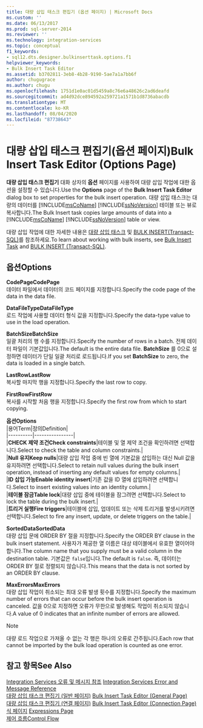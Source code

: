 ```yaml
---
title: 대량 삽입 태스크 편집기 (옵션 페이지) | Microsoft Docs
ms.custom: ''
ms.date: 06/13/2017
ms.prod: sql-server-2014
ms.reviewer: ''
ms.technology: integration-services
ms.topic: conceptual
f1_keywords:
- sql12.dts.designer.bulkinserttask.options.f1
helpviewer_keywords:
- Bulk Insert Task Editor
ms.assetid: b3702811-3eb8-4b28-9190-5ae7a1a7bb6f
author: chugugrace
ms.author: chugu
ms.openlocfilehash: 1751d1e0ac01d5459a8c76e6a48626c2ad6deafd
ms.sourcegitcommit: ad4d92dce894592a259721a1571b1d8736abacdb
ms.translationtype: MT
ms.contentlocale: ko-KR
ms.lasthandoff: 08/04/2020
ms.locfileid: "87738643"
---
```

# <a name="bulk-insert-task-editor-options-page"></a><span data-ttu-id="da508-102">대량 삽입 태스크 편집기(옵션 페이지)</span><span class="sxs-lookup"><span data-stu-id="da508-102">Bulk Insert Task Editor (Options Page)</span></span>
  <span data-ttu-id="da508-103">**대량 삽입 태스크 편집기** 대화 상자의 **옵션** 페이지를 사용하여 대량 삽입 작업에 대한 옵션을 설정할 수 있습니다.</span><span class="sxs-lookup"><span data-stu-id="da508-103">Use the **Options** page of the **Bulk Insert Task Editor** dialog box to set properties for the bulk insert operation.</span></span> <span data-ttu-id="da508-104">대량 삽입 태스크는 대량의 데이터를 [!INCLUDE[msCoName](../includes/msconame-md.md)] [!INCLUDE[ssNoVersion](../includes/ssnoversion-md.md)] 테이블 또는 뷰로 복사합니다.</span><span class="sxs-lookup"><span data-stu-id="da508-104">The Bulk Insert task copies large amounts of data into a [!INCLUDE[msCoName](../includes/msconame-md.md)] [!INCLUDE[ssNoVersion](../includes/ssnoversion-md.md)] table or view.</span></span>  
  
 <span data-ttu-id="da508-105">대량 삽입 작업에 대한 자세한 내용은 [대량 삽입 태스크](control-flow/bulk-insert-task.md) 및 [BULK INSERT&#40;Transact-SQL&#41;](/sql/t-sql/statements/bulk-insert-transact-sql)를 참조하세요.</span><span class="sxs-lookup"><span data-stu-id="da508-105">To learn about working with bulk inserts, see [Bulk Insert Task](control-flow/bulk-insert-task.md) and [BULK INSERT &#40;Transact-SQL&#41;](/sql/t-sql/statements/bulk-insert-transact-sql).</span></span>  
  
## <a name="options"></a><span data-ttu-id="da508-106">옵션</span><span class="sxs-lookup"><span data-stu-id="da508-106">Options</span></span>  
 <span data-ttu-id="da508-107">**CodePage**</span><span class="sxs-lookup"><span data-stu-id="da508-107">**CodePage**</span></span>  
 <span data-ttu-id="da508-108">데이터 파일에서 데이터의 코드 페이지를 지정합니다.</span><span class="sxs-lookup"><span data-stu-id="da508-108">Specify the code page of the data in the data file.</span></span>  
  
 <span data-ttu-id="da508-109">**DataFileType**</span><span class="sxs-lookup"><span data-stu-id="da508-109">**DataFileType**</span></span>  
 <span data-ttu-id="da508-110">로드 작업에 사용할 데이터 형식 값을 지정합니다.</span><span class="sxs-lookup"><span data-stu-id="da508-110">Specify the data-type value to use in the load operation.</span></span>  
  
 <span data-ttu-id="da508-111">**BatchSize**</span><span class="sxs-lookup"><span data-stu-id="da508-111">**BatchSize**</span></span>  
 <span data-ttu-id="da508-112">일괄 처리의 행 수를 지정합니다.</span><span class="sxs-lookup"><span data-stu-id="da508-112">Specify the number of rows in a batch.</span></span> <span data-ttu-id="da508-113">전체 데이터 파일이 기본값입니다.</span><span class="sxs-lookup"><span data-stu-id="da508-113">The default is the entire data file.</span></span> <span data-ttu-id="da508-114">**BatchSize** 를 0으로 설정하면 데이터가 단일 일괄 처리로 로드됩니다.</span><span class="sxs-lookup"><span data-stu-id="da508-114">If you set **BatchSize** to zero, the data is loaded in a single batch.</span></span>  
  
 <span data-ttu-id="da508-115">**LastRow**</span><span class="sxs-lookup"><span data-stu-id="da508-115">**LastRow**</span></span>  
 <span data-ttu-id="da508-116">복사할 마지막 행을 지정합니다.</span><span class="sxs-lookup"><span data-stu-id="da508-116">Specify the last row to copy.</span></span>  
  
 <span data-ttu-id="da508-117">**FirstRow**</span><span class="sxs-lookup"><span data-stu-id="da508-117">**FirstRow**</span></span>  
 <span data-ttu-id="da508-118">복사를 시작할 처음 행을 지정합니다.</span><span class="sxs-lookup"><span data-stu-id="da508-118">Specify the first row from which to start copying.</span></span>  
  
 <span data-ttu-id="da508-119">**옵션**</span><span class="sxs-lookup"><span data-stu-id="da508-119">**Options**</span></span>  
 |<span data-ttu-id="da508-120">용어</span><span class="sxs-lookup"><span data-stu-id="da508-120">Term</span></span>|<span data-ttu-id="da508-121">정의</span><span class="sxs-lookup"><span data-stu-id="da508-121">Definition</span></span>|  
|----------|----------------|  
|<span data-ttu-id="da508-122">**CHECK 제약 조건**</span><span class="sxs-lookup"><span data-stu-id="da508-122">**Check constraints**</span></span>|<span data-ttu-id="da508-123">테이블 및 열 제약 조건을 확인하려면 선택합니다.</span><span class="sxs-lookup"><span data-stu-id="da508-123">Select to check the table and column constraints.</span></span>|  
|<span data-ttu-id="da508-124">**Null 유지**</span><span class="sxs-lookup"><span data-stu-id="da508-124">**Keep nulls**</span></span>|<span data-ttu-id="da508-125">대량 삽입 작업 중에 빈 열에 기본값을 삽입하는 대신 Null 값을 유지하려면 선택합니다.</span><span class="sxs-lookup"><span data-stu-id="da508-125">Select to retain null values during the bulk insert operation, instead of inserting any default values for empty columns.</span></span>|  
|<span data-ttu-id="da508-126">**ID 삽입 가능**</span><span class="sxs-lookup"><span data-stu-id="da508-126">**Enable identity insert**</span></span>|<span data-ttu-id="da508-127">기존 값을 ID 열에 삽입하려면 선택합니다.</span><span class="sxs-lookup"><span data-stu-id="da508-127">Select to insert existing values into an identity column.</span></span>|  
|<span data-ttu-id="da508-128">**테이블 잠금**</span><span class="sxs-lookup"><span data-stu-id="da508-128">**Table lock**</span></span>|<span data-ttu-id="da508-129">대량 삽입 중에 테이블을 잠그려면 선택합니다.</span><span class="sxs-lookup"><span data-stu-id="da508-129">Select to lock the table during the bulk insert.</span></span>|  
|<span data-ttu-id="da508-130">**트리거 실행**</span><span class="sxs-lookup"><span data-stu-id="da508-130">**Fire triggers**</span></span>|<span data-ttu-id="da508-131">테이블에 삽입, 업데이트 또는 삭제 트리거를 발생시키려면 선택합니다.</span><span class="sxs-lookup"><span data-stu-id="da508-131">Select to fire any insert, update, or delete triggers on the table.</span></span>|  
  
 <span data-ttu-id="da508-132">**SortedData**</span><span class="sxs-lookup"><span data-stu-id="da508-132">**SortedData**</span></span>  
 <span data-ttu-id="da508-133">대량 삽입 문에 ORDER BY 절을 지정합니다.</span><span class="sxs-lookup"><span data-stu-id="da508-133">Specify the ORDER BY clause in the bulk insert statement.</span></span> <span data-ttu-id="da508-134">사용자가 제공한 열 이름은 대상 테이블에서 유효한 열이어야 합니다.</span><span class="sxs-lookup"><span data-stu-id="da508-134">The column name that you supply must be a valid column in the destination table.</span></span> <span data-ttu-id="da508-135">기본값은 `false`입니다.</span><span class="sxs-lookup"><span data-stu-id="da508-135">The default is `false`.</span></span> <span data-ttu-id="da508-136">즉, 데이터는 ORDER BY 절로 정렬되지 않습니다.</span><span class="sxs-lookup"><span data-stu-id="da508-136">This means that the data is not sorted by an ORDER BY clause.</span></span>  
  
 <span data-ttu-id="da508-137">**MaxErrors**</span><span class="sxs-lookup"><span data-stu-id="da508-137">**MaxErrors**</span></span>  
 <span data-ttu-id="da508-138">대량 삽입 작업이 취소되는 최대 오류 발생 횟수를 지정합니다.</span><span class="sxs-lookup"><span data-stu-id="da508-138">Specify the maximum number of errors that can occur before the bulk insert operation is canceled.</span></span> <span data-ttu-id="da508-139">값을 0으로 지정하면 오류가 무한으로 발생해도 작업이 취소되지 않습니다.</span><span class="sxs-lookup"><span data-stu-id="da508-139">A value of 0 indicates that an infinite number of errors are allowed.</span></span>  
  
> [!NOTE]  
>  <span data-ttu-id="da508-140">대량 로드 작업으로 가져올 수 없는 각 행은 하나의 오류로 간주됩니다.</span><span class="sxs-lookup"><span data-stu-id="da508-140">Each row that cannot be imported by the bulk load operation is counted as one error.</span></span>  
  
## <a name="see-also"></a><span data-ttu-id="da508-141">참고 항목</span><span class="sxs-lookup"><span data-stu-id="da508-141">See Also</span></span>  
 <span data-ttu-id="da508-142">[Integration Services 오류 및 메시지 참조](../../2014/integration-services/integration-services-error-and-message-reference.md) </span><span class="sxs-lookup"><span data-stu-id="da508-142">[Integration Services Error and Message Reference](../../2014/integration-services/integration-services-error-and-message-reference.md) </span></span>  
 <span data-ttu-id="da508-143">[대량 삽입 태스크 편집기 &#40;일반 페이지&#41;](general-page-of-integration-services-designers-options.md) </span><span class="sxs-lookup"><span data-stu-id="da508-143">[Bulk Insert Task Editor &#40;General Page&#41;](general-page-of-integration-services-designers-options.md) </span></span>  
 <span data-ttu-id="da508-144">[대량 삽입 태스크 편집기 &#40;연결 페이지&#41;](../../2014/integration-services/bulk-insert-task-editor-connection-page.md) </span><span class="sxs-lookup"><span data-stu-id="da508-144">[Bulk Insert Task Editor &#40;Connection Page&#41;](../../2014/integration-services/bulk-insert-task-editor-connection-page.md) </span></span>  
 <span data-ttu-id="da508-145">[식 페이지](expressions/expressions-page.md) </span><span class="sxs-lookup"><span data-stu-id="da508-145">[Expressions Page](expressions/expressions-page.md) </span></span>  
 [<span data-ttu-id="da508-146">제어 흐름</span><span class="sxs-lookup"><span data-stu-id="da508-146">Control Flow</span></span>](control-flow/control-flow.md)  
  
  
